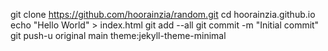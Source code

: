 git clone https://github.com/hoorainzia/random.git
cd hoorainzia.github.io
echo "Hello World" > index.html
git add --all
git commit -m "Initial commit"
git push-u original main
theme:jekyll-theme-minimal
